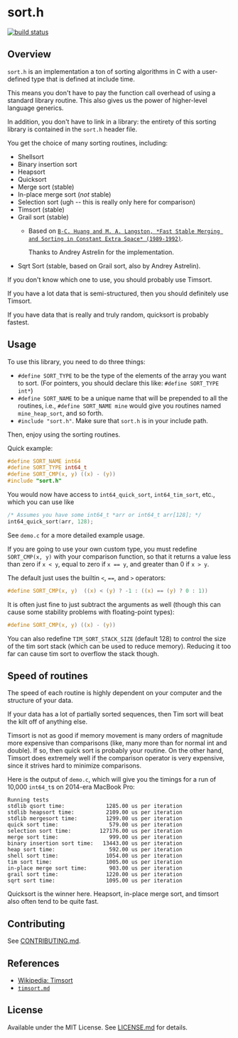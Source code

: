 sort.h
======

<a href="https://travis-ci.org/swenson/sort"><img alt="build status" src="https://api.travis-ci.org/swenson/sort.png" /></a>

Overview
--------

`sort.h` is an implementation a ton of sorting algorithms in C with a
user-defined type that is defined at include time.

This means you don't have to pay the function call overhead of using
a standard library routine. This also gives us the power of higher-level
language generics.

In addition, you don't have to link in a library:
the entirety of this sorting library is contained in the `sort.h` header file.

You get the choice of many sorting routines, including:

* Shellsort
* Binary insertion sort
* Heapsort
* Quicksort
* Merge sort (stable)
* In-place merge sort (*not* stable)
* Selection sort (ugh -- this is really only here for comparison)
* Timsort (stable)
* Grail sort (stable)
  * Based on [`B-C. Huang and M. A. Langston, *Fast Stable Merging and Sorting in
  Constant Extra Space* (1989-1992)`](http://comjnl.oxfordjournals.org/content/35/6/643.full.pdf).

    Thanks to Andrey Astrelin for the implementation.
* Sqrt Sort (stable, based on Grail sort, also by Andrey Astrelin).

If you don't know which one to use, you should probably use Timsort.

If you have a lot data that is semi-structured, then you should definitely use Timsort.

If you have data that is really and truly random, quicksort is probably fastest.


Usage
-----

To use this library, you need to do three things:

* `#define SORT_TYPE` to be the type of the elements of the array you
  want to sort. (For pointers, you should declare this like: `#define SORT_TYPE int*`)
* `#define SORT_NAME` to be a unique name that will be prepended to all
  the routines, i.e., `#define SORT_NAME mine` would give you routines
  named `mine_heap_sort`, and so forth.
* `#include "sort.h"`.  Make sure that `sort.h` is in your include path.

Then, enjoy using the sorting routines.

Quick example:

```c
#define SORT_NAME int64
#define SORT_TYPE int64_t
#define SORT_CMP(x, y) ((x) - (y))
#include "sort.h"
```

You would now have access to `int64_quick_sort`, `int64_tim_sort`, etc.,
which you can use like

```c
/* Assumes you have some int64_t *arr or int64_t arr[128]; */
int64_quick_sort(arr, 128);
```

See `demo.c` for a more detailed example usage.

If you are going to use your own custom type, you must redefine
`SORT_CMP(x, y)` with your comparison function, so that it returns
a value less than zero if `x < y`, equal to zero if `x == y`, and
greater than 0 if `x > y`.

The default just uses the builtin `<`, `==`, and `>` operators:

```c
#define SORT_CMP(x, y)  ((x) < (y) ? -1 : ((x) == (y) ? 0 : 1))
```

It is often just fine to just subtract the arguments as well (though
this can cause some stability problems with floating-point types):

```c
#define SORT_CMP(x, y) ((x) - (y))
```

You can also redefine `TIM_SORT_STACK_SIZE` (default 128) to control
the size of the tim sort stack (which can be used to reduce memory).
Reducing it too far can cause tim sort to overflow the stack though.

Speed of routines
-----------------

The speed of each routine is highly dependent on your computer and the
structure of your data.

If your data has a lot of partially sorted sequences, then Tim sort
will beat the kilt off of anything else.

Timsort is not as good if memory movement is many orders of magnitude more
expensive than comparisons (like, many more than for normal int and double).
If so, then quick sort is probably your routine.  On the other hand, Timsort
does extremely well if the comparison operator is very expensive,
since it strives hard to minimize comparisons.

Here is the output of `demo.c`, which will give you the timings for a run of
10,000 `int64_t`s on 2014-era MacBook Pro:

```
Running tests
stdlib qsort time:             1285.00 us per iteration
stdlib heapsort time:          2109.00 us per iteration
stdlib mergesort time:         1299.00 us per iteration
quick sort time:                579.00 us per iteration
selection sort time:         127176.00 us per iteration
merge sort time:                999.00 us per iteration
binary insertion sort time:   13443.00 us per iteration
heap sort time:                 592.00 us per iteration
shell sort time:               1054.00 us per iteration
tim sort time:                 1005.00 us per iteration
in-place merge sort time:       903.00 us per iteration
grail sort time:               1220.00 us per iteration
sqrt sort time:                1095.00 us per iteration
```

Quicksort is the winner here. Heapsort, in-place merge sort,
and timsort also often tend to be quite fast.

Contributing
------------

See [CONTRIBUTING.md](CONTRIBUTING.md).

References
----------

* [Wikipedia: Timsort](https://en.wikipedia.org/wiki/Timsort)
* [`timsort.md`](doc/timsort.txt)

License
-------

Available under the MIT License. See [LICENSE.md](LICENSE.md) for details.
